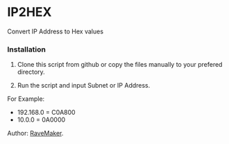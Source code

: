 IP2HEX
======

Convert IP Address to Hex values

### Installation

1. Clone this script from github or copy the files manually to your prefered directory.

2. Run the script and input Subnet or IP Address.

For Example:

- 192.168.0 = C0A800
- 10.0.0 = 0A0000

Author: [RaveMaker][RaveMaker].

[RaveMaker]: http://ravemaker.net
